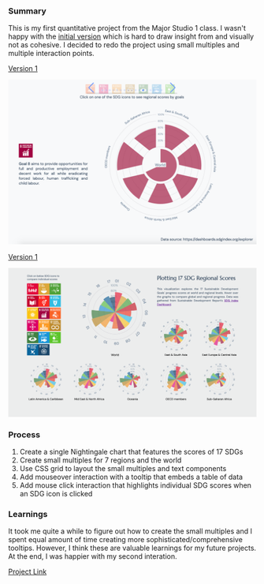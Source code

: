 ### Summary

This is my first quantitative project from the Major Studio 1 class. I wasn't happy with the [initial version](https://muons.com/msdv-major-studio-1/01_quantitative_project/v1) which is hard to draw insight from and visually not as cohesive. I decided to redo the project using small multiples and multiple interaction points.

[Version 1](https://muons.com/msdv-major-studio-1/01_quantitative_project/v1)

<img src="./v1.png" width="900" alt="Version 1">

[Version 1](https://muons.com/msdv-major-studio-1/01_quantitative_project/v2)

<img src="./v2.png" width="900" alt="Version 2">

### Process

1. Create a single Nightingale chart that features the scores of 17 SDGs
2. Create small multiples for 7 regions and the world
3. Use CSS grid to layout the small multiples and text components
4. Add mouseover interaction with a tooltip that embeds a table of data
5. Add mouse click interaction that highlights individual SDG scores when an SDG icon is clicked

### Learnings

It took me quite a while to figure out how to create the small multiples and I spent equal amount of time creating more sophisticated/comprehensive tooltips. However, I think these are valuable learnings for my future projects. At the end, I was happier with my second interation.

[Project Link](https://muons.com/msdv-major-studio-1/01_quantitative_project/v2)
